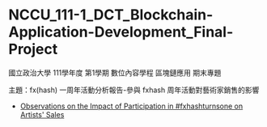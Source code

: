 # NCCU_111-1_DCT_Blockchain-Application-Development_Final-Project
國立政治大學 111學年度 第1學期 數位內容學程 區塊鏈應用 期末專題

主題：fx(hash) 一周年活動分析報告-參與 fxhash 周年活動對藝術家銷售的影響
- [Observations on the Impact of Participation in #fxhashturnsone on Artists' Sales](https://www.fxhash.xyz/article/observations-on-the-impact-of-participation-in-fxhashturnsone-on-artists'-sales)
